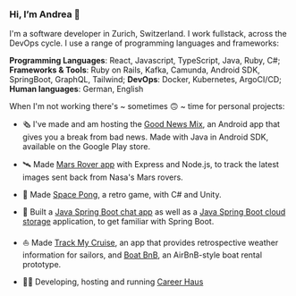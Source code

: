 ### Hi, I’m Andrea 👋

I'm a software developer in Zurich, Switzerland. I work fullstack, across the DevOps cycle. I use a range of programming languages and frameworks:

**Programming Languages**: React, Javascript, TypeScript, Java, Ruby, C#; **Frameworks & Tools**: Ruby on Rails, Kafka, Camunda, Android SDK, SpringBoot, GraphQL, Tailwind; **DevOps**: Docker, Kubernetes, ArgoCI/CD; **Human languages**: German, English

When I'm not working there's ~ sometimes 🙃 ~ time for personal projects: 

* 🗞 I've made and am hosting the [Good News Mix](https://play.google.com/store/apps/details?id=com.rollmopsgames.guardianapp2020), an Android app that gives you a break from bad news. Made with Java in Android SDK, available on the Google Play store.

* 🛰 Made [Mars Rover app](https://github.com/pinefoambath/mars-rover-express-app) with Express and Node.js, to track the latest images sent back from Nasa's Mars rovers.

* 🚀 Made [Space Pong](https://rollmopsgames.itch.io/spacepong), a retro game, with C# and Unity.

* 🍃 Built a [Java Spring Boot chat app](https://github.com/pinefoambath/demo) as well as a [Java Spring Boot cloud storage](https://github.com/pinefoambath/cloudstorage) application, to get familiar with Spring Boot. 

* ⛵ Made [Track My Cruise](https://github.com/pinefoambath/trackmycruise), an app that provides retrospective weather information for sailors, and [Boat BnB](https://airbnb-pinefoambath.herokuapp.com), an AirBnB-style boat rental prototype.

* 👩‍🎓 Developing, hosting and running [Career Haus](http://www.career.haus)
